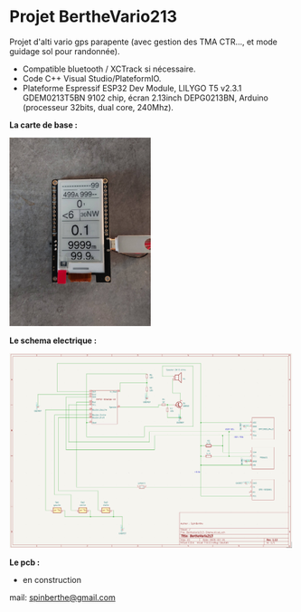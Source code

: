 # Projet BertheVario213

Projet d'alti vario gps parapente (avec gestion des TMA CTR..., et mode guidage sol pour randonnée).
- Compatible bluetooth / XCTrack si nécessaire.
- Code C++ Visual Studio/PlateformIO.
- Plateforme Espressif ESP32 Dev Module, LILYGO T5 v2.3.1 GDEM0213T5BN 9102 chip, écran 2.13inch DEPG0213BN, Arduino (processeur 32bits, dual core, 240Mhz).

**La carte de base :**

<img src="./Photos/ecran-vz.jpg" width="250"/>

**Le schema electrique :**

<img src="./Photos/shema-BV213-1.12.png" width="500"/>

**Le pcb :**

- en construction


mail: spinberthe@gmail.com
